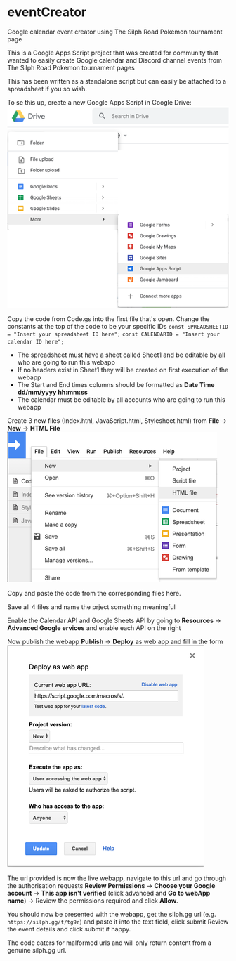 # eventCreator
Google calendar event creator using The Silph Road Pokemon tournament page

This is a Google Apps Script project that was created for community that wanted to easily create Google calendar and
Discord channel events from The Silph Road Pokemon tournament pages

This has been written as a standalone script but can easily be attached to a spreadsheet if you so wish.

To se this up, create a new Google Apps Script in Google Drive:
![](/images/image1.png)

Copy the code from Code.gs into the first file that's open.
Change the constants at the top of the code to be your specific IDs
`const SPREADSHEETID = "Insert your spreadsheet ID here";`
`const CALENDARID = "Insert your calendar ID here";`

- The spreadsheet must have a sheet called Sheet1 and be editable by all who are going to run this webapp
- If no headers exist in Sheet1 they will be created on first execution of the webapp
- The Start and End times columns should be formatted as **Date Time dd/mm/yyyy hh:mm:ss**
- The calendar must be editable by all accounts who are going to run this webapp

Create 3 new files (Index.htnl, JavaScript.html, Stylesheet.html) from **File** -> **New** -> **HTML File**
![](/images/image2.png)

Copy and paste the code from the corresponding files here.

Save all 4 files and name the prject something meaningful

Enable the Calendar API and Google Sheets API by going to **Resources** -> **Advanced Google ervices** and enable each API on the right

Now publish the webapp **Publish** -> **Deploy** as web app and fill in the form
![](/images/image3.png)

The url provided is now the live webapp, navigate to this url and go through the authorisation requests
**Review Permissions** -> **Choose your Google account** -> **This app isn't verified** (click advanced and **Go to webApp name**) -> 
  Review the permissions required and click **Allow**.

You should now be presented with the webapp, get the silph.gg url (e.g. `https://silph.gg/t/tg9r`) and paste it into the text field, click submit
Review the event details and click submit if happy.

The code caters for malformed urls and will only return content from a genuine silph.gg url.
